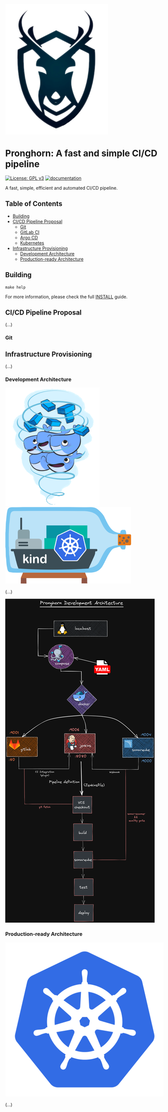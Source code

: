 [//]: # (Title of the project)

![logo](assets/logo.png "Pronghorn")
# Pronghorn: A fast and simple CI/CD pipeline

[//]: # (Repository badges)

[![License: GPL v3](https://img.shields.io/badge/License-GPLv3-blue.svg)](https://www.gnu.org/licenses/gpl-3.0.html)
[![documentation](https://github.com/iWas-Coder/pronghorn/actions/workflows/docs.yaml/badge.svg)](https://github.com/iWas-Coder/pronghorn/actions/workflows/docs.yaml)

[//]: # (README Body)

A fast, simple, efficient and automated CI/CD pipeline.

## Table of Contents

- [Building](#building)
- [CI/CD Pipeline Proposal](#cicd-pipeline-proposal)
  - [Git](#git)
  - [GitLab CI]()
  - [Argo CD]()
  - [Kubernetes]()
- [Infrastructure Provisioning](#infrastructure-provisioning)
  - [Development Architecture](#development-architecture)
  - [Production-ready Architecture](#production-ready-architecture)

## Building

```shell
make help
```
For more information, please check the full [INSTALL](./INSTALL) guide.

## CI/CD Pipeline Proposal

(...)

### Git

## Infrastructure Provisioning

(...)

### Development Architecture

<p float="left">
  <img src="assets/docker-tornado.gif" alt="Docker" width=300/>
  <img src="assets/kind.png" alt="Kind (Kubernetes in Docker)" width=400/> 
</p>

(...)

![dev-architecture](assets/architecture.png "Development Architecture Diagram")

### Production-ready Architecture

![k8s](assets/k8s.png "Kubernetes")

(...)
